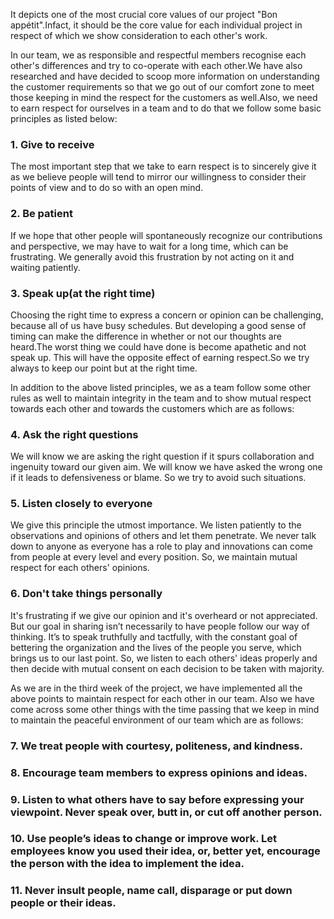 It depicts one of the most crucial core values of our project "Bon appétit".Infact, it should be the core value for each individual project in respect of which we show consideration to each other's work.

In our team, we as responsible and respectful members recognise each other's differences and try to co-operate with each other.We have also researched and have decided to scoop more information on understanding the customer requirements so that we go out of our comfort zone to meet those keeping in mind the respect for the customers as well.Also, we need to earn respect for ourselves in a team and to do that we follow some basic principles as listed below:

### 1. Give to receive

The most important step that we take to earn respect is to sincerely give it as we believe people will tend to mirror our willingness to consider their points of view and to do so with an open mind.

### 2. Be patient

If we hope that other people will spontaneously recognize our contributions and perspective, we may have to wait for a long time, which can be frustrating. We generally avoid this frustration by not acting on it and waiting patiently.

### 3. Speak up(at the right time)

Choosing the right time to express a concern or opinion can be challenging, because all of us have busy schedules. But developing a good sense of timing can make the difference in whether or not our thoughts are heard.The worst thing we could have done is become apathetic and not speak up. This will have the opposite effect of earning respect.So we try always to keep our point but at the right time.

In addition to the above listed principles, we as a team follow some other rules as well to maintain integrity in the team and to show mutual respect towards each other and towards the customers which are as follows:

### 4. Ask the right questions

We will know we are asking the right question if it spurs collaboration and ingenuity toward our given aim. We will know we have asked the wrong one if it leads to defensiveness or blame. So we try to avoid such situations.

### 5. Listen closely to everyone

We give this principle the utmost importance. We listen patiently to the observations and opinions of others and let them penetrate. We never talk down to anyone as everyone has a role to play and innovations can come from people at every level and every position. So, we maintain mutual respect for each others' opinions.

### 6. Don't take things personally

It's frustrating if we give our opinion and it's overheard or not appreciated. But our goal in sharing isn’t necessarily to have people follow our way of thinking. It’s to speak truthfully and tactfully, with the constant goal of bettering the organization and the lives of the people you serve, which brings us to our last point. So, we listen to each others' ideas properly and then decide with mutual consent on each decision to be taken with majority.

As we are in the third week of the project, we have implemented all the above points to maintain respect for each other in our team. Also we have come across some other things with the time passing that we keep in mind to maintain the peaceful environment of our team which are as follows:

### 7. We treat people with courtesy, politeness, and kindness.

### 8. Encourage team members to express opinions and ideas.

### 9. Listen to what others have to say before expressing your viewpoint. Never speak over, butt in, or cut off another person.

### 10. Use people’s ideas to change or improve work. Let employees know you used their idea, or, better yet, encourage the person with the idea to implement the idea.

### 11. Never insult people, name call, disparage or put down people or their ideas.
